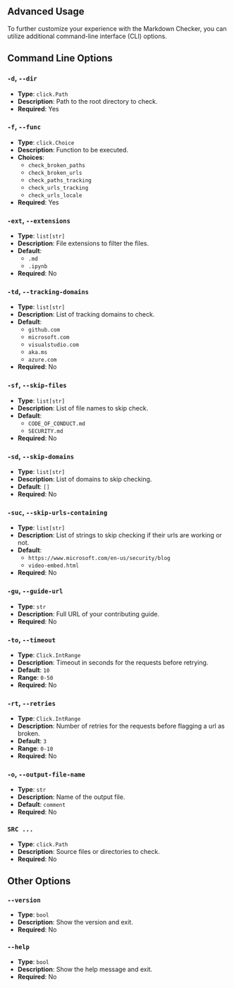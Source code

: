 ## Advanced Usage

To further customize your experience with the Markdown Checker, you can utilize additional command-line interface (CLI) options.

## Command Line Options

### `-d`, `--dir`
- **Type**: `click.Path`
- **Description**: Path to the root directory to check.
- **Required**: Yes

### `-f`, `--func`
- **Type**: `click.Choice`
- **Description**: Function to be executed.
- **Choices**:
    - `check_broken_paths`
    - `check_broken_urls`
    - `check_paths_tracking`
    - `check_urls_tracking`
    - `check_urls_locale`
- **Required**: Yes

### `-ext`, `--extensions`
- **Type**: `list[str]`
- **Description**: File extensions to filter the files.
- **Default**: 
    - `.md`
    - `.ipynb`
- **Required**: No

### `-td`, `--tracking-domains`
- **Type**: `list[str]`
- **Description**: List of tracking domains to check.
- **Default**: 
    - `github.com`
    - `microsoft.com`
    - `visualstudio.com`
    - `aka.ms`
    - `azure.com`
- **Required**: No

### `-sf`, `--skip-files`
- **Type**: `list[str]`
- **Description**: List of file names to skip check.
- **Default**: 
    - `CODE_OF_CONDUCT.md`
    - `SECURITY.md`
- **Required**: No

### `-sd`, `--skip-domains`
- **Type**: `list[str]`
- **Description**: List of domains to skip checking.
- **Default**: `[]`
- **Required**: No

### `-suc`, `--skip-urls-containing`
- **Type**: `list[str]`
- **Description**: List of strings to skip checking if their urls are working or not.
- **Default**: 
    - `https://www.microsoft.com/en-us/security/blog`
    - `video-embed.html`
- **Required**: No

### `-gu`, `--guide-url`
- **Type**: `str`
- **Description**: Full URL of your contributing guide.
- **Required**: No

### `-to`, `--timeout`
- **Type**: `Click.IntRange`
- **Description**: Timeout in seconds for the requests before retrying.
- **Default**: `10`
- **Range**: `0-50`
- **Required**: No

### `-rt`, `--retries`
- **Type**: `Click.IntRange`
- **Description**: Number of retries for the requests before flagging a url as broken.
- **Default**: `3`
- **Range**: `0-10`
- **Required**: No

### `-o`, `--output-file-name`
- **Type**: `str`
- **Description**: Name of the output file.
- **Default**: `comment`
- **Required**: No

### `SRC ...`
- **Type**: `click.Path`
- **Description**: Source files or directories to check.
- **Required**: No

## Other Options

### `--version`
- **Type**: `bool`
- **Description**: Show the version and exit.
- **Required**: No

### `--help`
- **Type**: `bool`
- **Description**: Show the help message and exit.
- **Required**: No
